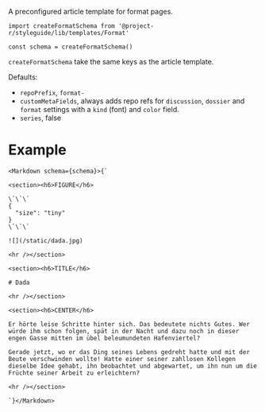 A preconfigured article template for format pages.

```code|lang-jsx
import createFormatSchema from '@project-r/styleguide/lib/templates/Format'

const schema = createFormatSchema()
```

`createFormatSchema` take the same keys as the article template.

Defaults:
- `repoPrefix`, `format-`
- `customMetaFields`, always adds repo refs for `discussion`, `dossier` and `format` settings with a `kind` (font) and `color` field.
- `series`, false

# Example

```react|noSource
<Markdown schema={schema}>{`

<section><h6>FIGURE</h6>

\`\`\`
{
  "size": "tiny"
}
\`\`\`

![](/static/dada.jpg)

<hr /></section>

<section><h6>TITLE</h6>

# Dada

<hr /></section>

<section><h6>CENTER</h6>

Er hörte leise Schritte hinter sich. Das bedeutete nichts Gutes. Wer würde ihm schon folgen, spät in der Nacht und dazu noch in dieser engen Gasse mitten im übel beleumundeten Hafenviertel?

Gerade jetzt, wo er das Ding seines Lebens gedreht hatte und mit der Beute verschwinden wollte! Hatte einer seiner zahllosen Kollegen dieselbe Idee gehabt, ihn beobachtet und abgewartet, um ihn nun um die Früchte seiner Arbeit zu erleichtern?

<hr /></section>

`}</Markdown>
```
